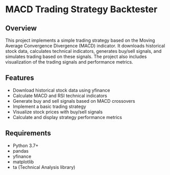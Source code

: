 # MACD Trading Strategy Backtester

## Overview
This project implements a simple trading strategy based on the Moving Average Convergence Divergence (MACD) indicator. 
It downloads historical stock data, calculates technical indicators, generates buy/sell signals, and simulates trading based on these signals.
The project also includes visualization of the trading signals and performance metrics.

## Features
- Download historical stock data using yfinance
- Calculate MACD and RSI technical indicators
- Generate buy and sell signals based on MACD crossovers
- Implement a basic trading strategy
- Visualize stock prices with buy/sell signals
- Calculate and display strategy performance metrics

## Requirements
- Python 3.7+
- pandas
- yfinance
- matplotlib
- ta (Technical Analysis library)
